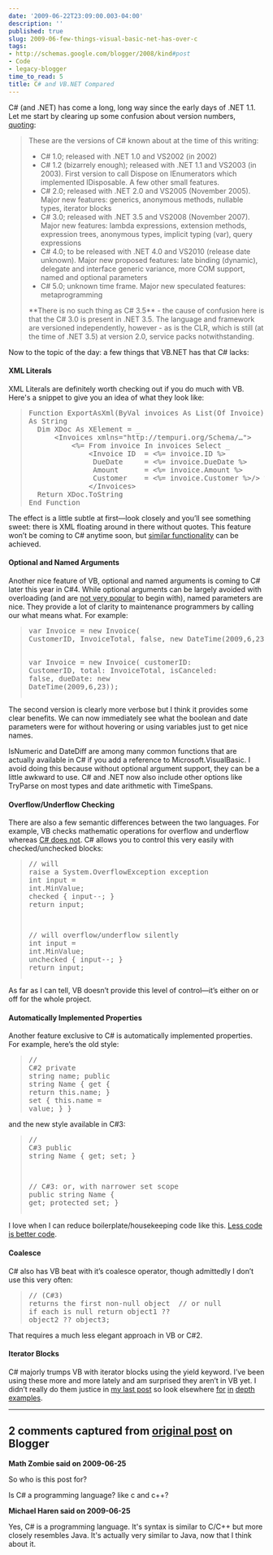 ```yaml
---
date: '2009-06-22T23:09:00.003-04:00'
description: ''
published: true
slug: 2009-06-few-things-visual-basic-net-has-over-c
tags:
- http://schemas.google.com/blogger/2008/kind#post
- Code
- legacy-blogger
time_to_read: 5
title: C# and VB.NET Compared
---
```


<p>C# (and .NET) has come a long, long way since the early days of .NET 1.1. Let me start by clearing up some confusion about version numbers, <a href="http://stackoverflow.com/questions/247621/what-are-the-correct-version-numbers-for-c/247623#247623">quoting</a>:</p>
<blockquote> 
<p>These are the versions of C# known about at the time of this writing:</p>    <ul>     <li>C# 1.0; released with .NET 1.0 and VS2002 (in 2002)</li>      <li>C# 1.2 (bizarrely enough); released with .NET 1.1 and VS2003 (in 2003). First version to call Dispose on IEnumerators which implemented IDisposable. A few other small features.</li>      <li>C# 2.0; released with .NET 2.0 and VS2005 (November 2005). Major new features: generics, anonymous methods, nullable types, iterator blocks</li>      <li>C# 3.0; released with .NET 3.5 and VS2008 (November 2007). Major new features: lambda expressions, extension methods, expression trees, anonymous types, implicit typing (var), query expressions</li>      <li>C# 4.0; to be released with .NET 4.0 and VS2010 (release date unknown). Major new proposed features: late binding (dynamic), delegate and interface generic variance, more COM support, named and optional parameters</li>      <li>C# 5.0; unknown time frame. Major new speculated features: metaprogramming</li>   </ul>  
<p>**There is no such thing as C# 3.5** - the cause of confusion here is that the C# 3.0 is present in .NET 3.5. The language and framework are versioned independently, however - as is the CLR, which is still (at the time of .NET 3.5) at version 2.0, service packs notwithstanding.</p>
</blockquote>
<p>Now to the topic of the day: a few things that VB.NET has that C# lacks:</p>  <h4>XML Literals</h4>
<p>XML Literals are definitely worth checking out if you do much with VB. Here's a snippet to give you an idea of what they look like:</p>
<blockquote>   <pre class="csharpcode"><span class="kwrd">Function</span> ExportAsXml(<span class="kwrd">ByVal</span> invoices <span class="kwrd">As</span> List(Of Invoice)) _ <span class="kwrd">
As</span> <span class="kwrd">String</span>
  <span class="kwrd">Dim</span> XDoc <span class="kwrd">As</span> XElement = _
      &lt;Invoices xmlns=<span class="str">"http://tempuri.org/Schema/…"</span>&gt;
          &lt;%= From invoice <span class="kwrd">In</span> invoices <span class="kwrd">Select</span> _
              &lt;Invoice ID  = &lt;%= invoice.ID %&gt;
               DueDate     = &lt;%= invoice.DueDate %&gt;
               Amount      = &lt;%= invoice.Amount %&gt;
               Customer    = &lt;%= invoice.Customer %&gt;/&gt; %&gt;
              &lt;/Invoices&gt;
  <span class="kwrd">Return</span> XDoc.ToString
<span class="kwrd">End</span> <span class="kwrd">Function</span></pre></blockquote><p>The effect is a little subtle at first—look closely and you’ll see something sweet: there is XML floating around in there without quotes. This feature won’t be coming to C# anytime soon, but <a href="http://social.msdn.microsoft.com/forums/en-US/linqprojectgeneral/thread/ba2883c0-b66b-4d5a-a272-de4e86c70bbb/">similar functionality</a> can be achieved.</p><h4>Optional and Named Arguments</h4><p>Another nice feature of VB, optional and named arguments is coming to C# later this year in C#4. While optional arguments can be largely avoided with overloading (and are <a href="http://www.knowdotnet.com/articles/optionalparams.html">not very popular</a> to begin with), named parameters are nice. They provide a lot of clarity to maintenance programmers by calling our what means what. For example:
</p><blockquote><pre class="csharpcode">var Invoice = <span class="kwrd">new</span> Invoice(
CustomerID, InvoiceTotal, <span class="kwrd">false</span>, <span class="kwrd">new</span> DateTime(2009,6,23));

var Invoice = <span class="kwrd">new</span> Invoice(
customerID: CustomerID, total: InvoiceTotal,
isCanceled: <span class="kwrd">false</span>, dueDate: <span class="kwrd">new</span> DateTime(2009,6,23));</pre></blockquote><p>The second version is clearly more verbose but I think it provides some clear benefits. We can now immediately see what the boolean and date parameters were for without hovering or using variables just to get nice names.</p><p>IsNumeric and DateDiff are among many common functions that are actually available in C# if you add a reference to Microsoft.VisualBasic. I avoid doing this because without optional argument support, they can be a little awkward to use. C# and .NET now also include other options like TryParse on most types and date arithmetic with TimeSpans.</p><h4>Overflow/Underflow Checking</h4><p>There are also a few semantic differences between the two languages. For example, VB checks mathematic operations for overflow and underflow whereas <a href="http://msdn.microsoft.com/en-us/library/74b4xzyw%28VS.71%29.aspx">C# does not</a>. C# allows you to control this very easily with checked/unchecked blocks:</p><blockquote><pre class="csharpcode"><span class="rem">// will raise a System.OverflowException exception</span>
<span class="kwrd">int</span> input = <span class="kwrd">int</span>.MinValue;
<span class="kwrd">checked</span> {
 input--;
}
<span class="kwrd">return</span> input;

<span class="rem">// will overflow/underflow silently</span>
<span class="kwrd">int</span> input = <span class="kwrd">int</span>.MinValue;
<span class="kwrd">unchecked</span> {
 input--;
}
<span class="kwrd">return</span> input;</pre></blockquote><p>As far as I can tell, VB doesn’t provide this level of control—it’s either on or off for the whole project.</p><h4>Automatically Implemented Properties</h4><p>Another feature exclusive to C# is automatically implemented properties. For example, here’s the old style:</p><blockquote><pre class="csharpcode"><span class="rem">// C#2</span>
<span class="kwrd">private</span> <span class="kwrd">string</span> name;
<span class="kwrd">public</span> <span class="kwrd">string</span> Name
{
  get { <span class="kwrd">return</span> <span class="kwrd">this</span>.name; }
  set { <span class="kwrd">this</span>.name = <span class="kwrd">value</span>; }
}</pre></blockquote><p>and the new style available in C#3:</p><p></p><blockquote><pre class="csharpcode"><span class="rem">// C#3</span>
<span class="kwrd">public</span> <span class="kwrd">string</span> Name { get; set; }

<span class="rem">// C#3: or, with narrower set scope</span>
<span class="kwrd">public</span> <span class="kwrd">string</span> Name { get; <span class="kwrd">protected</span> set; }</pre></blockquote><p>I love when I can reduce boilerplate/housekeeping code like this. <a href="http://www.codinghorror.com/blog/archives/000878.html">Less code is better code</a>.</p><h4>Coalesce </h4><p>C# also has VB beat with it’s coalesce operator, though admittedly I don’t use this very often:</p><blockquote><pre class="csharpcode"><span class="rem">// (C#3) returns the first non-null object </span>
<span class="rem">// or null if each is null</span>
<span class="kwrd">return</span> object1 ?? object2 ?? object3;</pre></blockquote><p>























That requires a much less elegant approach in VB or C#2.</p><h4>Iterator Blocks</h4><p>C# majorly trumps VB with iterator blocks using the yield keyword. I’ve been using these more and more lately and am surprised they aren’t in VB yet. I didn’t really do them justice in <a href="http://mharen.blogspot.com/2009/04/working-with-yield-keyword-in-c.html">my last post</a> so look elsewhere <a href="http://csharpindepth.com/Articles/Chapter6/IteratorBlockImplementation.aspx">for</a> <a href="http://msdn.microsoft.com/en-us/library/ee5kxzk0%28VS.80%29.aspx">in</a> <a href="http://www.developerfusion.com/article/9398/iterators-iterator-blocks-and-data-pipelines-in-c/">depth</a> <a href="http://www.ondotnet.com/pub/a/dotnet/2004/06/07/liberty.html">examples</a>.</p>

---

## 2 comments captured from [original post](https://blog.wassupy.com/2009/06/few-things-visual-basic-net-has-over-c.html) on Blogger

**Math Zombie said on 2009-06-25**

So who is this post for? 

Is C# a programming language? like c and c++?

**Michael Haren said on 2009-06-25**

Yes, C# is a programming language. It's syntax is similar to C/C++ but more closely resembles Java. It's actually very similar to Java, now that I think about it.

